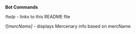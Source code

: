 **Bot Commands**

*\!help* - links to this README file

*\![mercName]* - displays Mercenary info based on mercName
